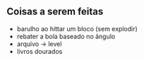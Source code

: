 
## Coisas a serem feitas

- barulho ao hittar um bloco (sem explodir)
- rebater a bola baseado no ângulo
- arquivo -> level
- livros dourados
